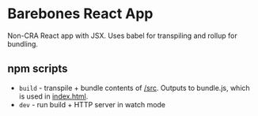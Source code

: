 # Barebones React App

Non-CRA React app with JSX. Uses babel for transpiling and rollup for bundling.

## npm scripts

* `build` - transpile + bundle contents of [/src](src). Outputs to bundle.js, which is used in [index.html](index.html).
* `dev` - run build + HTTP server in watch mode